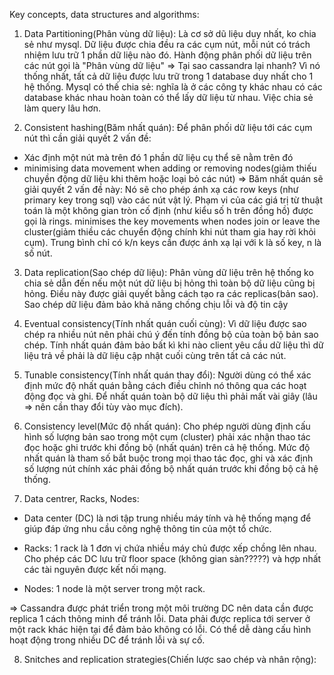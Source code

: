 Key concepts, data structures and algorithms:
1. Data Partitioning(Phân vùng dữ liệu): Là cơ sở dũ liệu duy nhất, ko chia sẻ như mysql. Dữ liệu được chia đều ra các cụm nút, mỗi nút có trách nhiệm lưu trữ 1 phần dữ liệu nào đó. Hành động phân phối dữ liệu trên các nút gọi là "Phân vùng dữ liệu"
=> Tại sao cassandra lại nhanh? Vì nó thống nhất, tất cả dữ liệu được lưu trữ trong 1 database duy nhất cho 1 hệ thống. Mysql có thế chia sẻ: nghĩa là ở các công ty khác nhau có các database khác nhau hoàn toàn có thể lấy dữ liệu từ nhau. Việc chia sẻ làm query lâu hơn.

2. Consistent hashing(Băm nhất quán): Để phân phối dữ liệu tới các cụm nút thì cần giải quyết 2 vấn đề: 
- Xác định một nút mà trên đó 1 phần dữ liệu cụ thể sẽ nằm trên đó
- minimising data movement when adding or removing nodes(giảm thiếu chuyền động dữ liệu khi thêm hoặc loại bỏ các nút)
=> Băm nhất quán sẽ giải quyết 2 vấn đề này: Nó sẽ cho phép ánh xạ các row keys (như primary key trong sql) vào các nút vật lý. Phạm vi của các giá trị từ thuật toán là một không gian tròn cố định (như kiểu số h trên đồng hồ) được gọi là rings. minimises the key movements when nodes join or leave the cluster(giảm thiều các chuyển động chính khi nút tham gia hay rời khỏi cụm). Trung bình chỉ có k/n keys cần được ánh xạ lại với k là số key, n là số nút.

3. Data replication(Sao chép dữ liệu): Phân vùng dữ liệu trên hệ thống ko chia sẻ dẫn đến nếu một nút dữ liệu bị hỏng thì toàn bộ dữ liệu cũng bị hỏng. Điều này được giải quyết bằng cách tạo ra các replicas(bản sao). Sao chép dữ liệu đảm bảo khả năng chống chịu lỗi và độ tin cậy

4. Eventual consistency(Tính nhất quán cuối cùng): Vì dữ liệu được sao chép ra nhiều nút nên phải chú ý đến tính đồng bộ của toàn bộ bản sao chép. Tính nhất quán đảm bảo bất kì khi nào client yêu cầu dữ liệu thì dữ liệu trả về phải là dữ liệu cập nhật cuối cùng trên tất cả các nút.

5. Tunable consistency(Tính nhất quán thay đổi): Người dùng có thể xác định mức độ nhất quán bằng cách điều chỉnh nó thông qua các hoạt động đọc và ghi. Để nhất quán toàn bộ dữ liệu thì phải mất vài giây (lâu => nên cần thay đổi tùy vào mục đích).

6. Consistency level(Mức độ nhất quán): Cho phép người dùng định cấu hình số lượng bản sao trong một cụm (cluster) phải xác nhận thao tác đọc hoặc ghi trước khi đồng bộ (nhất quán) trên cả hệ thống. Mức độ nhất quán là tham số bắt buộc trong mọi thao tác đọc, ghi và xác định số lượng nút chính xác phải đồng bộ nhất quán trước khi đồng bộ cả hệ thống.

7. Data centrer, Racks, Nodes: 
- Data center (DC) là nơi tập trung nhiều máy tính và hệ thống mạng để  giúp đáp ứng nhu cầu công nghệ thông tin của một tổ chức. 

- Racks: 1 rack là 1 đơn vị chứa nhiều máy chủ được xếp chồng lên nhau. Cho phép các DC lưu trữ floor space (không gian sàn?????) và hợp nhất các tài nguyên được kết nối mạng.

- Nodes: 1 node là một server trong một rack. 

=> Cassandra được phát triển trong một môi trường DC nên data cần được replica 1 cách thông minh để tránh lỗi. Data phải được replica tới server ở một rack khác hiện tại để  đảm bảo không có lỗi. Có thể dễ dàng cấu hình hoạt động trong nhiều DC để  tránh lỗi và sự cố.

8. Snitches and replication strategies(Chiến lược sao chép và nhân rộng): 